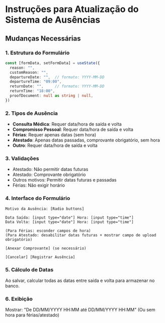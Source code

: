 # Instruções para Atualização do Sistema de Ausências

## Mudanças Necessárias

### 1. Estrutura do Formulário
```typescript
const [formData, setFormData] = useState({
  reason: "",
  customReason: "",
  departureDate: "",  // formato: YYYY-MM-DD
  departureTime: "09:00",
  returnDate: "",     // formato: YYYY-MM-DD
  returnTime: "18:00",
  proofDocument: null as string | null,
})
```

### 2. Tipos de Ausência
- **Consulta Médica**: Requer data/hora de saída e volta
- **Compromisso Pessoal**: Requer data/hora de saída e volta
- **Férias**: Requer apenas datas (sem hora)
- **Atestado**: Apenas datas passadas, comprovante obrigatório, sem hora
- **Outro**: Requer data/hora de saída e volta

### 3. Validações
- Atestado: Não permitir datas futuras
- Atestado: Comprovante obrigatório
- Outros motivos: Permitir datas futuras e passadas
- Férias: Não exigir horário

### 4. Interface do Formulário
```
Motivo da Ausência: [Radio buttons]

Data Saída: [input type="date"] Hora: [input type="time"]
Data Volta: [input type="date"] Hora: [input type="time"]

(Para Férias: esconder campos de hora)
(Para Atestado: desabilitar datas futuras + mostrar campo de upload obrigatório)

[Anexar Comprovante] (se necessário)

[Cancelar] [Registrar Ausência]
```

### 5. Cálculo de Datas
Ao salvar, calcular todas as datas entre saída e volta para armazenar no banco.

### 6. Exibição
Mostrar: "De DD/MM/YYYY HH:MM até DD/MM/YYYY HH:MM"
(Ou sem hora para férias/atestado)
